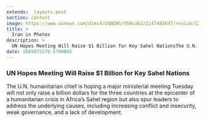 ```yaml
--- 
extends: _layouts.post 
section: content 
image: https://www.usnews.com/dims4/USNEWS/050cab3/2147483647/resize/1200x%3E/quality/85/?url=http%3A%2F%2Fmedia.beam.usnews.com%2F42%2F9e%2Fbb1fa50d42a0b5103a5fc08cbe4e%2Fbc16-iran-gallery-02.JPG 
title: > 
  Iran in Photos 
description: > 
  UN Hopes Meeting Will Raise $1 Billion for Key Sahel NationsThe U.N. humanitarian chief is hoping a major ministerial meeting Tuesday will not only raise a billion dollars for the three countries at the epicenter of a humanitarian crisis in Africa’s Sahel region but also spur leaders to address the underlying causes, including increasing conflict and insecurity, weak governance, and a lack of development. 
date: 1603072178.5790865 
--- 
```

<div><h3 size="1" class="Heading__HeadingStyled-sc-1w5xk2o-0-h3 lmoyml Heading-sc-1w5xk2o-1 MediaObjectBox__AnchorHeading-sc-7ytr6b-6 gQTeAF">UN Hopes Meeting Will Raise $1 Billion for Key Sahel Nations</h3><p size="3" class="Raw-slyvem-0 MediaObjectBox__Deck-sc-7ytr6b-2 icPryW sm-hide">The U.N. humanitarian chief is hoping a major ministerial meeting Tuesday will not only raise a billion dollars for the three countries at the epicenter of a humanitarian crisis in Africa&#8217;s Sahel region but also spur leaders to address the underlying causes, including increasing conflict and insecurity, weak governance, and a lack of development.</p></div>